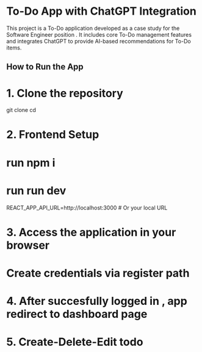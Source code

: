 # To-Do App with ChatGPT Integration

This project is a To-Do application developed as a case study for the Software Engineer position . It includes core To-Do management features and integrates ChatGPT to provide AI-based recommendations for To-Do items.

## How to Run the App



# 1. Clone the repository
git clone <your-repository-url>
cd <your-repository-name>


# 2. Frontend Setup

# run npm i 
# run run dev
REACT_APP_API_URL=http://localhost:3000 # Or your local URL



# 3. Access the application in your browser

# Create credentials via register path

# 4. After succesfully logged in , app redirect to dashboard page 

# 5. Create-Delete-Edit todo